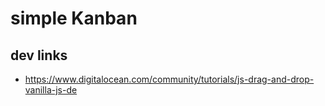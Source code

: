 # simple Kanban


## dev links
- https://www.digitalocean.com/community/tutorials/js-drag-and-drop-vanilla-js-de 